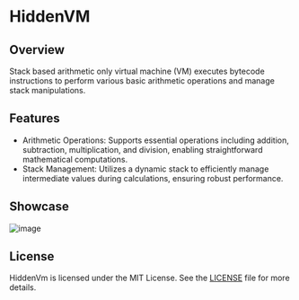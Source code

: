 # HiddenVM

## Overview

Stack based arithmetic only virtual machine (VM) executes bytecode instructions to perform various basic arithmetic operations and manage stack manipulations.

## Features

- Arithmetic Operations: Supports essential operations including addition, subtraction, multiplication, and division, enabling straightforward mathematical computations.
- Stack Management: Utilizes a dynamic stack to efficiently manage intermediate values during calculations, ensuring robust performance.

## Showcase

![image](https://github.com/user-attachments/assets/6f565881-f330-4a6f-973e-13ba9d23b52e)


## License
HiddenVm is licensed under the MIT License. See the [LICENSE](LICENSE) file for more details.
